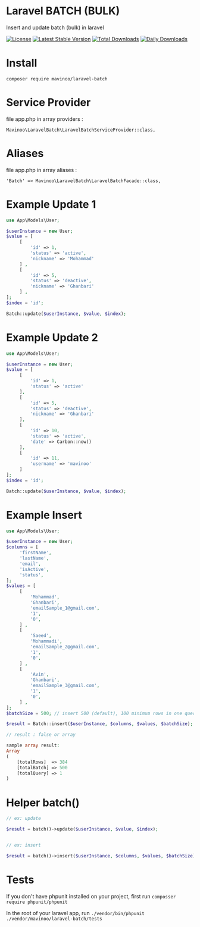 # Laravel BATCH (BULK)
Insert and update batch (bulk) in laravel

[![License](https://poser.pugx.org/mavinoo/laravel-batch/license)](https://packagist.org/packages/mavinoo/laravel-batch)
[![Latest Stable Version](https://poser.pugx.org/mavinoo/laravel-batch/v/stable)](https://packagist.org/packages/mavinoo/laravel-batch)
[![Total Downloads](https://poser.pugx.org/mavinoo/laravel-batch/downloads)](https://packagist.org/packages/mavinoo/laravel-batch)
[![Daily Downloads](https://poser.pugx.org/mavinoo/laravel-batch/d/daily)](https://packagist.org/packages/mavinoo/laravel-batch)


# Install
`composer require mavinoo/laravel-batch`

# Service Provider
file app.php in array providers :

`Mavinoo\LaravelBatch\LaravelBatchServiceProvider::class,`

# Aliases
file app.php in array aliases :

`'Batch' => Mavinoo\LaravelBatch\LaravelBatchFacade::class,`

# Example Update 1

```php
use App\Models\User;

$userInstance = new User;
$value = [
     [
         'id' => 1,
         'status' => 'active',
         'nickname' => 'Mohammad'
     ] ,
     [
         'id' => 5,
         'status' => 'deactive',
         'nickname' => 'Ghanbari'
     ] ,
];
$index = 'id';

Batch::update($userInstance, $value, $index);
```

# Example Update 2

```php
use App\Models\User;

$userInstance = new User;
$value = [
     [
         'id' => 1,
         'status' => 'active'
     ],
     [
         'id' => 5,
         'status' => 'deactive',
         'nickname' => 'Ghanbari'
     ],
     [
         'id' => 10,
         'status' => 'active',
         'date' => Carbon::now()
     ],
     [
         'id' => 11,
         'username' => 'mavinoo'
     ]
];
$index = 'id';

Batch::update($userInstance, $value, $index);
```

# Example Insert

```php
use App\Models\User;

$userInstance = new User;
$columns = [
     'firstName',
     'lastName',
     'email',
     'isActive',
     'status',
];
$values = [
     [
         'Mohammad',
         'Ghanbari',
         'emailSample_1@gmail.com',
         '1',
         '0',
     ] ,
     [
         'Saeed',
         'Mohammadi',
         'emailSample_2@gmail.com',
         '1',
         '0',
     ] ,
     [
         'Avin',
         'Ghanbari',
         'emailSample_3@gmail.com',
         '1',
         '0',
     ] ,
];
$batchSize = 500; // insert 500 (default), 100 minimum rows in one query

$result = Batch::insert($userInstance, $columns, $values, $batchSize);
```


```php
// result : false or array

sample array result:
Array
(
    [totalRows]  => 384
    [totalBatch] => 500
    [totalQuery] => 1
)
```



# Helper batch()

```php
// ex: update

$result = batch()->update($userInstance, $value, $index);


// ex: insert

$result = batch()->insert($userInstance, $columns, $values, $batchSize);
```

# Tests
If you don't have phpunit installed on your project, first run `composser require phpunit/phpunit`

In the root of your laravel app, run `./vendor/bin/phpunit ./vendor/mavinoo/laravel-batch/tests`
